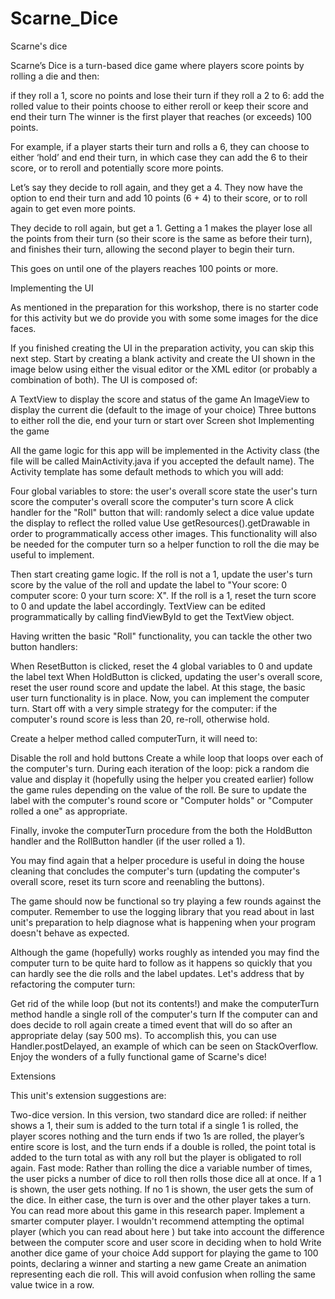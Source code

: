 # Scarne_Dice
Scarne's dice

Scarne’s Dice is a turn-based dice game where players score points by rolling a die and then:

if they roll a 1, score no points and lose their turn
if they roll a 2 to 6:
add the rolled value to their points
choose to either reroll or keep their score and end their turn
The winner is the first player that reaches (or exceeds) 100 points.

For example, if a player starts their turn and rolls a 6, they can choose to either ‘hold’ and end their turn, in which case they can add the 6 to their score, or to reroll and potentially score more points.

Let’s say they decide to roll again, and they get a 4. They now have the option to end their turn and add 10 points (6 + 4) to their score, or to roll again to get even more points.

They decide to roll again, but get a 1. Getting a 1 makes the player lose all the points from their turn (so their score is the same as before their turn), and finishes their turn, allowing the second player to begin their turn.

This goes on until one of the players reaches 100 points or more.

Implementing the UI

As mentioned in the preparation for this workshop, there is no starter code for this activity but we do provide you with some some images for the dice faces.

If you finished creating the UI in the preparation activity, you can skip this next step. Start by creating a blank activity and create the UI shown in the image below using either the visual editor or the XML editor (or probably a combination of both). The UI is composed of:

A TextView to display the score and status of the game
An ImageView to display the current die (default to the image of your choice)
Three buttons to either roll the die, end your turn or start over
Screen shot
Implementing the game

All the game logic for this app will be implemented in the Activity class (the file will be called MainActivity.java if you accepted the default name). The Activity template has some default methods to which you will add:

Four global variables to store:
the user's overall score state
the user's turn score
the computer's overall score
the computer's turn score
A click handler for the "Roll" button that will:
randomly select a dice value
update the display to reflect the rolled value
Use getResources().getDrawable in order to programmatically access other images. This functionality will also be needed for the computer turn so a helper function to roll the die may be useful to implement.

Then start creating game logic. If the roll is not a 1, update the user's turn score by the value of the roll and update the label to "Your score: 0 computer score: 0 your turn score: X". If the roll is a 1, reset the turn score to 0 and update the label accordingly. TextView can be edited programmatically by calling findViewById to get the TextView object.

Having written the basic "Roll" functionality, you can tackle the other two button handlers:

When ResetButton is clicked, reset the 4 global variables to 0 and update the label text
When HoldButton is clicked, updating the user's overall score, reset the user round score and update the label.
At this stage, the basic user turn functionality is in place. Now, you can implement the computer turn. Start off with a very simple strategy for the computer: if the computer's round score is less than 20, re-roll, otherwise hold.

Create a helper method called computerTurn, it will need to:

Disable the roll and hold buttons
Create a while loop that loops over each of the computer's turn. During each iteration of the loop:
pick a random die value and display it (hopefully using the helper you created earlier)
follow the game rules depending on the value of the roll.
Be sure to update the label with the computer's round score or "Computer holds" or "Computer rolled a one" as appropriate.

Finally, invoke the computerTurn procedure from the both the HoldButton handler and the RollButton handler (if the user rolled a 1).

You may find again that a helper procedure is useful in doing the house cleaning that concludes the computer's turn (updating the computer's overall score, reset its turn score and reenabling the buttons).

The game should now be functional so try playing a few rounds against the computer. Remember to use the logging library that you read about in last unit's preparation to help diagnose what is happening when your program doesn't behave as expected.

Although the game (hopefully) works roughly as intended you may find the computer turn to be quite hard to follow as it happens so quickly that you can hardly see the die rolls and the label updates. Let's address that by refactoring the computer turn:

Get rid of the while loop (but not its contents!) and make the computerTurn method handle a single roll of the computer's turn
If the computer can and does decide to roll again create a timed event that will do so after an appropriate delay (say 500 ms). To accomplish this, you can use Handler.postDelayed, an example of which can be seen on StackOverflow.
Enjoy the wonders of a fully functional game of Scarne's dice!

Extensions

This unit's extension suggestions are:

Two-dice version. In this version, two standard dice are rolled:
if neither shows a 1, their sum is added to the turn total
if a single 1 is rolled, the player scores nothing and the turn ends
if two 1s are rolled, the player’s entire score is lost, and the turn ends
if a double is rolled, the point total is added to the turn total as with any roll but the player is obligated to roll again.
Fast mode: Rather than rolling the dice a variable number of times, the user picks a number of dice to roll then rolls those dice all at once. If a 1 is shown, the user gets nothing. If no 1 is shown, the user gets the sum of the dice. In either case, the turn is over and the other player takes a turn. You can read more about this game in this research paper.
Implement a smarter computer player. I wouldn't recommend attempting the optimal player (which you can read about here ) but take into account the difference between the computer score and user score in deciding when to hold
Write another dice game of your choice
Add support for playing the game to 100 points, declaring a winner and starting a new game
Create an animation representing each die roll. This will avoid confusion when rolling the same value twice in a row.
